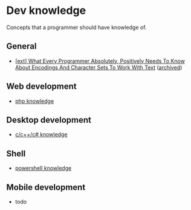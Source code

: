 # Dev knowledge

Concepts that a programmer should have knowledge of.

## General

- [[ext] What Every Programmer Absolutely, Positively Needs To Know About Encodings And Character Sets To Work With Text](https://kunststube.net/encoding/) ([archived](https://web.archive.org/web/*/https://kunststube.net/encoding/))

## Web development

- [php knowledge](php)

## Desktop development

- [c/c++/c# knowledge](c)

## Shell

- [powershell knowledge](powershell)

## Mobile development

- todo
